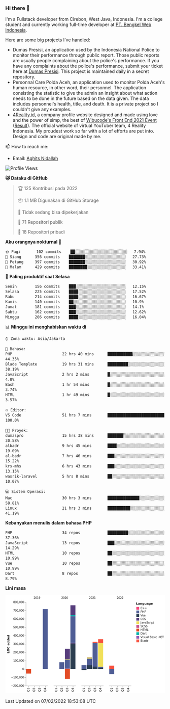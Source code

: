 ### Hi there 👋
I'm a Fullstack developer from Cirebon, West Java, Indonesia. I'm a college student and currently working full-time developer at [PT. Bengkel Web Indonesia](https://github.com/PT-Bengkel-Web-Indonesia).

Here are some big projects I've handled:
- Dumas Presisi, an application used by the Indonesia National Police to monitor their performance through public report. Those public reports are usually people complaining about the police's performance. If you have any complaints about the police's performance, submit your ticket here at [Dumas Presisi](https://dumaspresisi.polri.go.id/dumaspro). This project is maintained daily in a secret repository.
- Personnal Care Polda Aceh, an application used to monitor Polda Aceh's human resource, in other word, their personnel. The application consisting the statistic to give the admin an insight about what action needs to be done in the future based on the data given. The data includes personnel's health, title, and death. It is a private project so I couldn't give any examples.
- [4Reality.id](https://4reality.id), a company profile website designed and made using love and the power of simp, the best of [Wibucode's Front End 2021 Event](https://github.com/wibucode02/submision-event-frontend-2021) ([Result](https://github.com/wibucode02/top-5-pemenang-event-front-end-wibucode-2021)). The official website of virtual YouTuber team, 4 Reality Indonesia. My proudest work so far with a lot of efforts are put into. Design and code are original made by me.

📫 How to reach me:
- Email: [Aghits Nidallah](mailto:yourlovelydev@gmail.com)

<!--START_SECTION:waka-->
![Profile Views](http://img.shields.io/badge/Profil%20dilihat-1-blue)

**🐱 Dataku di GitHub** 

> 🏆 125 Kontribusi pada 2022
 > 
> 📦 1.1 MB Digunakan di GitHub Storage 
 > 
> 🚫 Tidak sedang bisa dipekerjakan
 > 
> 📜 71 Repositori publik 
 > 
> 🔑 18 Repositori pribadi  
 > 
**Aku orangnya nokturnal 🦉** 

```text
🌞 Pagi       102 commits    ██░░░░░░░░░░░░░░░░░░░░░░░   7.94% 
🌆 Siang      356 commits    ███████░░░░░░░░░░░░░░░░░░   27.73% 
🌃 Petang     397 commits    ███████░░░░░░░░░░░░░░░░░░   30.92% 
🌙 Malam      429 commits    ████████░░░░░░░░░░░░░░░░░   33.41%

```
📅 **Paling produktif saat Selasa** 

```text
Senin        156 commits    ███░░░░░░░░░░░░░░░░░░░░░░   12.15% 
Selasa       225 commits    ████░░░░░░░░░░░░░░░░░░░░░   17.52% 
Rabu         214 commits    ████░░░░░░░░░░░░░░░░░░░░░   16.67% 
Kamis        140 commits    ██░░░░░░░░░░░░░░░░░░░░░░░   10.9% 
Jumat        181 commits    ███░░░░░░░░░░░░░░░░░░░░░░   14.1% 
Sabtu        162 commits    ███░░░░░░░░░░░░░░░░░░░░░░   12.62% 
Minggu       206 commits    ████░░░░░░░░░░░░░░░░░░░░░   16.04%

```


📊 **Minggu ini menghabiskan waktu di** 

```text
⌚︎ Zona waktu: Asia/Jakarta

💬 Bahasa: 
PHP                      22 hrs 40 mins      ███████████░░░░░░░░░░░░░░   44.35% 
Blade Template           19 hrs 31 mins      █████████░░░░░░░░░░░░░░░░   38.19% 
JavaScript               2 hrs 2 mins        █░░░░░░░░░░░░░░░░░░░░░░░░   4.0% 
Bash                     1 hr 54 mins        █░░░░░░░░░░░░░░░░░░░░░░░░   3.74% 
HTML                     1 hr 49 mins        █░░░░░░░░░░░░░░░░░░░░░░░░   3.57%

🔥 Editor: 
VS Code                  51 hrs 7 mins       █████████████████████████   100.0%

🐱‍💻 Proyek: 
dumaspro                 15 hrs 38 mins      ███████░░░░░░░░░░░░░░░░░░   30.58% 
albadr                   9 hrs 45 mins       ████░░░░░░░░░░░░░░░░░░░░░   19.09% 
al-badr                  7 hrs 46 mins       ███░░░░░░░░░░░░░░░░░░░░░░   15.22% 
krs-mhs                  6 hrs 43 mins       ███░░░░░░░░░░░░░░░░░░░░░░   13.15% 
wasrik-laravel           5 hrs 8 mins        ██░░░░░░░░░░░░░░░░░░░░░░░   10.07%

💻 Sistem Operasi: 
Mac                      30 hrs 3 mins       ██████████████░░░░░░░░░░░   58.81% 
Linux                    21 hrs 3 mins       ██████████░░░░░░░░░░░░░░░   41.19%

```

**Kebanyakan menulis dalam bahasa PHP** 

```text
PHP                      34 repos            █████████░░░░░░░░░░░░░░░░   37.36% 
JavaScript               13 repos            ███░░░░░░░░░░░░░░░░░░░░░░   14.29% 
HTML                     10 repos            ██░░░░░░░░░░░░░░░░░░░░░░░   10.99% 
Vue                      10 repos            ██░░░░░░░░░░░░░░░░░░░░░░░   10.99% 
Dart                     8 repos             ██░░░░░░░░░░░░░░░░░░░░░░░   8.79%

```


**Lini masa**

![Chart not found](https://raw.githubusercontent.com/NikarashiHatsu/NikarashiHatsu/master/charts/bar_graph.png) 


 Last Updated on 07/02/2022 18:53:08 UTC
<!--END_SECTION:waka-->
